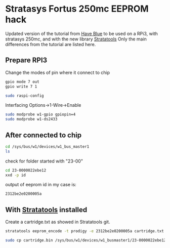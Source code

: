 # Stratasys Fortus 250mc EEPROM hack

Updated version of the tutorial from [Have Blue](https://haveblue.org/?p=1988) to be used on a RPi3, with stratasys 250mc, and with the new library 
[Stratatools](https://github.com/bvanheu/stratatools)
Only the main differences from the tutorial are listed here. 
## Prepare RPI3

Change the modes of pin where it connect to chip

```bash
gpio mode 7 out
gpio write 7 1
```
```bash
sudo raspi-config
```
Interfacing Options->1-Wire->Enable
```bash
sudo modprobe w1-gpio gpiopin=4
sudo modprobe w1-ds2433
```

## After connected to chip
```bash
cd /sys/bus/w1/devices/w1_bus_master1
ls
```
check for folder started with "23-00"
```bash
cd 23-0000022ebe12
xxd -p id
```
output of eeprom id in my case is:
```bash
2312be2e0200005a
```

## With [Stratatools](https://github.com/bvanheu/stratatools) installed
Create a cartridge.txt as showed in Stratatools git.

```bash
stratatools eeprom_encode -t prodigy -e 2312be2e0200005a cartridge.txt cartridge.bin
```
```bash
sudo cp cartridge.bin /sys/bus/w1/devices/w1_busmaster1/23-0000022ebe12/eeprom
```


